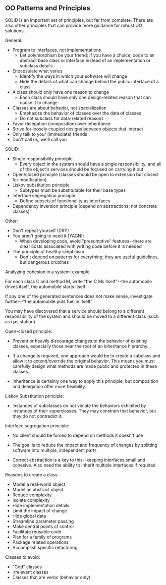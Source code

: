 ## OO Patterns and Principles

SOLID is an important set of principles, but far from complete. There are also other principles that can provide more guidance for robust OO solutions.

General:

- Program to interfaces, not implementations
    - Let polymorphism be your friend; if you have a choice, code to an abstract base class or interface instead of an implementation or subclass details
- Encapsulate what varies
    - Identify the ways in which your software will change
    - Hide the details of what can change behind the public interface of a class
- A class should only have one reason to change
    - Each class should have only one design-related reason that can cause it to change
- Classes are about behavior, not specialization
    - Emphasize the behavior of classes over the data of classes
    - Do not subclass for data-related reasons
- Favor delegation (composition) over inheritance
- Strive for loosely coupled designs between objects that interact
- Only talk to your (immediate) friends
- Don't call us, we'll call you

SOLID:

- Single responsibility principle
    - Every object in the system should have a single responsibility, and all of the object's services should be focused on carrying it out
- Open/closed principle (classes should be open to extension but closed for modification)
- Liskov substitution principle
    - Subtypes must be substitutable for their base types
- Interface segregation principle
    - Define subsets of functionality as interfaces
- Dependency inversion principle (depend on abstractions, not concrete classes)

Other:

- Don't repeat yourself (DRY)
- You aren't going to need it (YAGNI)
    - When developing code, avoid "presumptive" features--there are clear costs associated with writing code before it is needed
- The principle of healthy skepticism
    - Don't depend on patterns for everything; they are useful guidelines, but dangerous crutches

Analyzing cohesion in a system: example

For each class C and method M, write "the C Ms itself"--the automobile drives itself, the automobile starts itself

If any one of the generated sentences does not make sense, investigate further--"the automobile puts fuel in itself"

You may have discovered that a service should belong to a different responsibility of the system and should be moved to a different class (such as gas station).

Open-closed principle:

- Prevent or heavily discourage changes to the behavior of existing classes, especially those near the root of an inheritance hierarchy.

- If a change is required, one approach would be to create a subclass and allow it to extend/override the original behavior. This means you must carefully design what methods are made public and protected in these classes.

- Inheritance is certainly one way to apply this principle, but composition and delegation offer more flexibility.

Liskov Substitution principle:

- Instances of subclasses do not violate the behaviors exhibited by instances of their superclasses. They may constrain that behavior, but they do not contradict it.

Interface segregation principle:

- No client should be forced to depend on methods it doesn't use

- The goal is to reduce the impact and frequency of changes by splitting software into multiple, independent parts

- Correct abstraction is a key to this--keeping interfaces small and cohesive. Also need the ability to inherit multiple interfaces if required

Reasons to create a class:

- Model a real-world object
- Model an abstract object
- Reduce complexity
- Isolate complexity
- Hide implementation details
- Limit the impact of change
- Hide global data
- Streamline parameter passing
- Make central points of control
- Facilitate reusable code
- Plan for a family of programs
- Package related operations
- Accomplish specific refactoring

Classes to avoid:

- "God" classes
- Irrelevant classes
- Classes that are verbs (behavior only)